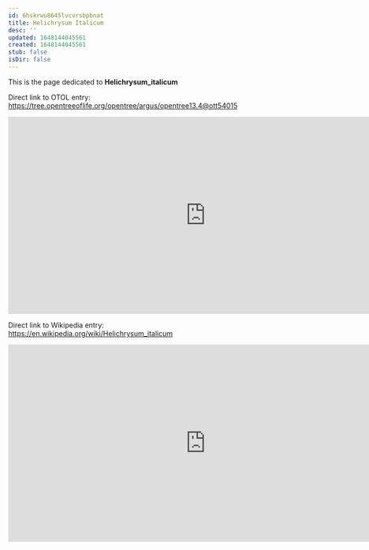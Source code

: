 ```yaml
---
id: 6hskrwu8645lvcvrsbpbnat
title: Helichrysum Italicum
desc: ''
updated: 1648144045561
created: 1648144045561
stub: false
isDir: false
---
```

This is the page dedicated to **Helichrysum_italicum**


Direct link to OTOL entry: https://tree.opentreeoflife.org/opentree/argus/opentree13.4@ott54015



<html>
    <body>
    <iframe src="https://tree.opentreeoflife.org/opentree/argus/opentree13.4@ott54015"
    width="800" height="400" frameborder="0" allowfullscreen> </iframe>
    </body>
</html>
    


Direct link to Wikipedia entry: https://en.wikipedia.org/wiki/Helichrysum_italicum



<html>
    <body>
    <iframe src="https://en.wikipedia.org/wiki/Helichrysum_italicum"
    width="800" height="400" frameborder="0" allowfullscreen> </iframe>
    </body>
</html>
    

